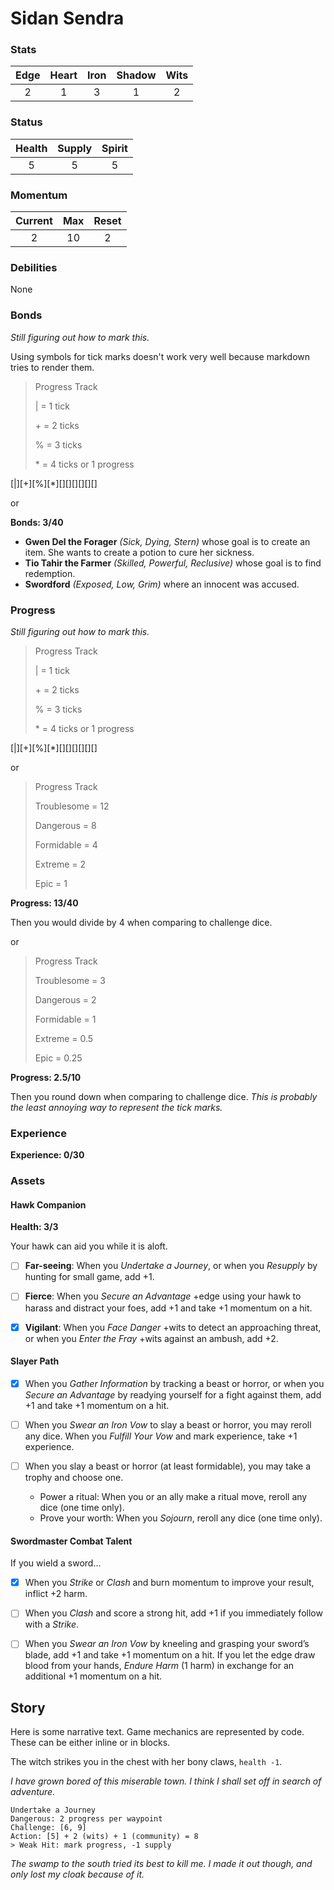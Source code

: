 # Sidan Sendra

### Stats
| Edge | Heart | Iron | Shadow | Wits |
| :--: | :---: | :--: | :----: | :--: |
|  2   |   1   |  3   |   1    |  2   |

### Status
| Health | Supply | Spirit |
| :----: | :----: | :----: |
|   5    |   5    |   5    |

### Momentum
| Current | Max | Reset |
| :-----: | :-: | :---: |
|    2    | 10  |   2   |

### Debilities
None

### Bonds

*Still figuring out how to mark this.*

Using symbols for tick marks doesn't work very well because markdown tries to render them.

> Progress Track
>
> | = 1 tick
>
> \+ = 2 ticks
>
> % = 3 ticks
>
> \* = 4 ticks or 1 progress

[|][+][%][*][][][][][][]

or

**Bonds: 3/40**


- **Gwen Del the Forager** *(Sick, Dying, Stern)* whose goal is to create an item.
  She wants to create a potion to cure her sickness.
- **Tio Tahir the Farmer** *(Skilled, Powerful, Reclusive)* whose goal is to find redemption.
- **Swordford** *(Exposed, Low, Grim)* where an innocent was accused.

### Progress

*Still figuring out how to mark this.*

> Progress Track
>
> | = 1 tick
>
> \+ = 2 ticks
>
> % = 3 ticks
>
> \* = 4 ticks or 1 progress

[|][+][%][*][][][][][][]

or

> Progress Track
>
> Troublesome = 12
>
> Dangerous = 8
>
> Formidable = 4
>
> Extreme = 2
>
> Epic = 1

**Progress: 13/40**

Then you would divide by 4 when comparing to challenge dice.


or

> Progress Track
>
> Troublesome = 3
>
> Dangerous = 2
>
> Formidable = 1
>
> Extreme = 0.5
>
> Epic = 0.25

**Progress: 2.5/10**

Then you round down when comparing to challenge dice. *This is probably the least annoying way to represent the tick marks.*

### Experience

**Experience: 0/30**

### Assets

#### Hawk Companion

**Health: 3/3**

Your hawk can aid you while it is aloft.

- [ ] **Far-seeing**: When you *Undertake
      a Journey*, or when you *Resupply* by
      hunting for small game, add +1.

- [ ] **Fierce**: When you *Secure an Advantage*
      +edge using your hawk to harass and
      distract your foes, add +1 and take +1
      momentum on a hit.

- [x] **Vigilant**: When you *Face Danger*
      +wits to detect an approaching threat,
      or when you *Enter the Fray* +wits
      against an ambush, add +2.

#### Slayer Path

- [x] When you *Gather Information* by
      tracking a beast or horror, or when
      you *Secure an Advantage* by readying
      yourself for a fight against them, add
      +1 and take +1 momentum on a hit.

- [ ] When you *Swear an Iron Vow* to slay
      a beast or horror, you may reroll any
      dice. When you *Fulfill Your Vow* and
      mark experience, take +1 experience.

- [ ] When you slay a beast or horror (at
      least formidable), you may take a
      trophy and choose one.
  - Power a ritual: When you or an ally
    make a ritual move, reroll any dice
    (one time only).
  - Prove your worth: When you *Sojourn*,
    reroll any dice (one time only).

#### Swordmaster Combat Talent


If you wield a sword...

- [x] When you *Strike* or *Clash* and burn
      momentum to improve your result,
      inflict +2 harm.

- [ ] When you *Clash* and score a strong
      hit, add +1 if you immediately follow
      with a *Strike*.

- [ ] When you *Swear an Iron Vow* by
      kneeling and grasping your sword’s
      blade, add +1 and take +1 momentum
      on a hit. If you let the edge draw blood
      from your hands, *Endure Harm* (1
      harm) in exchange for an additional
      +1 momentum on a hit.


## Story

Here is some narrative text. Game mechanics are represented by code. These can be either inline or in blocks.


The witch strikes you in the chest with her bony claws, `health -1`.


*I have grown bored of this miserable town. I think I shall set off in search of adventure.*
```
Undertake a Journey
Dangerous: 2 progress per waypoint
Challenge: [6, 9]
Action: [5] + 2 (wits) + 1 (community) = 8
> Weak Hit: mark progress, -1 supply
```
*The swamp to the south tried its best to kill me. I made it out though, and only lost my cloak because of it.*
